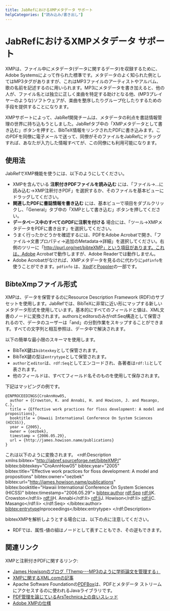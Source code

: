 ```yaml
---
title: JabRefにおけるXMPメタデータ サポート
helpCategories: ["読み込み/書き出し"]
---
```


# JabRefにおけるXMPメタデータ サポート

XMPは、ファイル中にメタデータ(データに関するデータ)を収録するために、Adobe Systemsによって作られた標準です。メタデータのよく知られた例としてはMP3タグがありますが、これはMP3ファイルのアーティストやアルバム、歌の名前を記述するのに用いられます。MP3にメタデータを書き加えると、他の人が、ファイル名とは独立に正しく楽曲を特定する助けとなる他、(MP3プレイヤーのような)ソフトウェアが、楽曲を整序したりグループ化したりするための手段を提供することになります。

XMPサポートによって、JabRef開発チームは、メタデータの利点を書誌情報管理の世界に持ち込もうとしました。JabRefタブ中の「XMPメタデータとして書き込む」ボタンを押すと、BibTeX情報をリンクされたPDFに書き込みます。このPDFを同僚に電子メールで送って、同僚がそのファイルをJabRefにドラッグすれば、あなたが入力した情報すべてが、この同僚にも利用可能になります。

## 使用法

JabRefでXMP機能を使うには、以下のようにしてください。

-   XMPを含んでいる **注釈付きPDFファイルを読み込む** には、「ファイル→...に読み込む→XMP注釈付きPDF」を選択するか、そのファイルを基本ビューにドラッグしてください。
-   **関連したPDFに書誌情報を書き込む** には、基本ビューで項目をダブルクリックし、「General」タブ中の「XMPとして書き込む」ボタンを押してください。
-   **データベース中のすべてのPDFに注釈を付ける** 場合には、「ツール→XMPメタデータをPDFに書き出す」を選択してください。
-   うまく行ったかどうかを確認するには、PDFをAdobe Acrobatで開き、「ファイル→文書プロパティ→追加のMetadata→詳細」を選択してください。右側のツリーに「http://purl.org/net/bibteXMP」という項目があります。これは、Adobe Acrobatで動作しますが、Adobe Readerでは動作しません。
-   Adobe Acrobatがなければ、XMPメタデータを見るのに代わりに`pdfinfo`を使うことができます。`pdfinfo` は、[Xpdf](http://www.foolabs.com/xpdf)と[Poppler](http://poppler.freedesktop.org)の一部です。

## BibteXmpファイル形式

XMPは、データを保管するのにResource Description Framework (RDF)のサブセットを使用します。JabRefでは、BibTeXに非常に近い形にマップする新しいメタデータ形式を使用しています。基本的にすべてのフィールドと値は、XML文書のノードに変換されます。authorsとeditorsのみがrdf:Seq構造として保管されるので、データのユーザーは「and」の分割作業をスキップすることができます。すべての文字列と相互参照は、データ中で解決されます。

以下の簡単な最小限のスキーマを使用します。

-   BibTeX鍵は`bibtexkey`として保管されます。
-   BibTeX鍵の型は`entrytype`として保管されます。
-   `author`と`editor`は、`rdf:Seq`としてエンコードされ、各著者は`rdf:li`として表されます。
-   他のフィールドは、すべてフィールド名そのものを使用して保存されます。

下記はマッピングの例です。

    @INPROCEEDINGS{CroAnnHow05,
      author = {Crowston, K. and Annabi, H. and Howison, J. and Masango, C.},
      title = {Effective work practices for floss development: A model and propositions},
      booktitle = {Hawaii International Conference On System Sciences (HICSS)},
      year = {2005},
      owner = {oezbek},
      timestamp = {2006.05.29},
      url = {http://james.howison.name/publications}
    }

これは以下のように変換されます。
    <rdf:Description xmlns:bibtex="http://jabref.sourceforge.net/bibteXMP/"
        bibtex:bibtexkey="CroAnnHow05"
        bibtex:year="2005"
        bibtex:title="Effective work practices for floss development: A model and propositions"
        bibtex:owner="oezbek"
        bibtex:url="http://james.howison.name/publications"
        bibtex:booktitle="Hawaii International Conference On System Sciences (HICSS)"
        bibtex:timestamp="2006.05.29">
            <bibtex:author>
                <rdf:Seq>
                    <rdf:li>K. Crowston</rdf:li>
                    <rdf:li>H. Annabi</rdf:li>
                    <rdf:li>J. Howison</rdf:li>
                    <rdf:li>C. Masango</rdf:li>
                </rdf:Seq>
            </bibtex:author>
        <bibtex:entrytype>Inproceedings</bibtex:entrytype>
    </rdf:Description>

bibtexXMPを解析しようとする場合には、以下の点に注意してください。

-   RDFでは、属性-値の組はノードとして表すこともでき、その逆もできます。

## 関連リンク

XMPと注釈付きPDFに関するリンク:

-   [James Howisonのブログ「Themp---MP3のように学術論文を管理する」](http://freelancepropaganda.com/themp/)
-   [XMPに関するXML.comの記事](http://www.xml.com/pub/a/2004/09/22/xmp)
-   Apache Software Foundationの[PDFBox](http://pdfbox.apache.org/)は、PDFとメタデータ ストリームにアクセスするのに使われるJavaライブラリです。
-   [PDF管理を論じているArsTechnica上の良いスレッド](http://arstechnica.com/civis/viewtopic.php?f=19&t=408429)
-   [Adobe XMPの仕様](http://www.adobe.com/content/dam/Adobe/en/devnet/xmp/pdfs/XMPSpecificationPart1.pdf)

